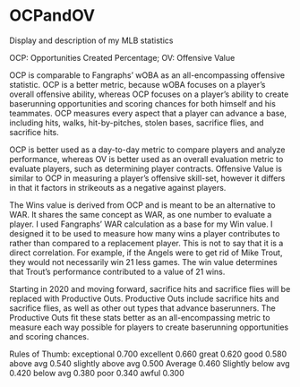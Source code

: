 # OCPandOV
Display and description of my MLB statistics

OCP: Opportunities Created Percentage; OV: Offensive Value

OCP is comparable to Fangraphs’ wOBA as an all-encompassing offensive statistic. OCP is a better metric, because wOBA focuses on a player’s overall offensive ability, whereas OCP focuses on a player’s ability to create baserunning opportunities and scoring chances for both himself and his teammates. OCP measures every aspect that a player can advance a base, including hits, walks, hit-by-pitches, stolen bases, sacrifice flies, and sacrifice hits.

OCP is better used as a day-to-day metric to compare players and analyze performance, whereas OV is better used as an overall evaluation metric to evaluate players, such as determining player contracts. Offensive Value is similar to OCP in measuring a player’s offensive skill-set, however it differs in that it factors in strikeouts as a negative against players.

The Wins value is derived from OCP and is meant to be an alternative to WAR. It shares the same concept as WAR, as one number to evaluate a player. I used Fangraphs’ WAR calculation as a base for my Win value. I designed it to be used to measure how many wins a player contributes to rather than compared to a replacement player. This is not to say that it is a direct correlation. For example, if the Angels were to get rid of Mike Trout, they would not necessarily win 21 less games. The win value determines that Trout’s performance contributed to a value of 21 wins.

Starting in 2020 and moving forward, sacrifice hits and sacrifice flies will be replaced with Productive Outs. Productive Outs include sacrifice hits and sacrifice flies, as well as other out types that advance baserunners. The Productive Outs fit these stats better as an all-encompassing metric to measure each way possible for players to create baserunning opportunities and scoring chances.

Rules of Thumb: 
exceptional	        0.700
excellent	          0.660
great	              0.620
good	              0.580
above avg	          0.540
slightly above avg	0.500
Average	            0.460
Slightly below avg	0.420
below avg	          0.380
poor	              0.340
awful             	0.300
